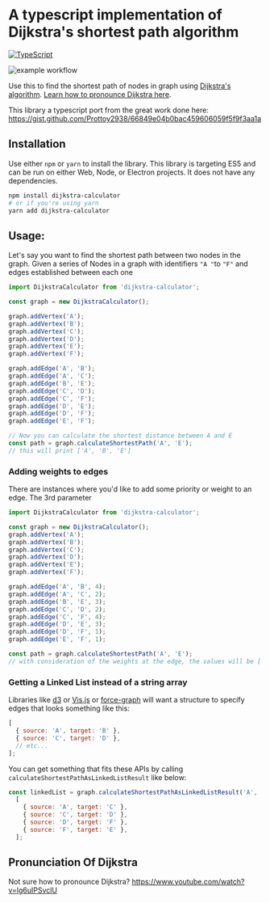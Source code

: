 # A typescript implementation of Dijkstra's shortest path algorithm

[![TypeScript](https://img.shields.io/badge/%3C%2F%3E-TypeScript-%230074c1.svg)](http://www.typescriptlang.org/)

![example workflow](https://github.com/getditto/dijkstra-calculator/actions/workflows/ci.yml/badge.svg)

Use this to find the shortest path of nodes in graph using [Dijkstra's algorithm](https://en.wikipedia.org/wiki/Dijkstra%27s_algorithm). [Learn how to pronounce Dijkstra here](https://www.youtube.com/watch?v=lg6uIPSvclU).

This library a typescript port from the great work done here: https://gist.github.com/Prottoy2938/66849e04b0bac459606059f5f9f3aa1a

## Installation

Use either `npm` or `yarn` to install the library. This library is targeting ES5 and can be run on either Web, Node, or Electron projects. It does not have any dependencies.

```sh
npm install dijkstra-calculator
# or if you're using yarn
yarn add dijkstra-calculator
```

## Usage:

Let's say you want to find the shortest path between two nodes in the graph.
Given a series of Nodes in a graph with identifiers `"A "`to `"F"` and edges established between each one

```js
import DijkstraCalculator from 'dijkstra-calculator';

const graph = new DijkstraCalculator();

graph.addVertex('A');
graph.addVertex('B');
graph.addVertex('C');
graph.addVertex('D');
graph.addVertex('E');
graph.addVertex('F');

graph.addEdge('A', 'B');
graph.addEdge('A', 'C');
graph.addEdge('B', 'E');
graph.addEdge('C', 'D');
graph.addEdge('C', 'F');
graph.addEdge('D', 'E');
graph.addEdge('D', 'F');
graph.addEdge('E', 'F');

// Now you can calculate the shortest distance between A and E
const path = graph.calculateShortestPath('A', 'E');
// this will print ['A', 'B', 'E']
```

### Adding weights to edges

There are instances where you'd like to add some priority or weight to an edge. The 3rd parameter

```js
import DijkstraCalculator from 'dijkstra-calculator';

const graph = new DijkstraCalculator();
graph.addVertex('A');
graph.addVertex('B');
graph.addVertex('C');
graph.addVertex('D');
graph.addVertex('E');
graph.addVertex('F');

graph.addEdge('A', 'B', 4);
graph.addEdge('A', 'C', 2);
graph.addEdge('B', 'E', 3);
graph.addEdge('C', 'D', 2);
graph.addEdge('C', 'F', 4);
graph.addEdge('D', 'E', 3);
graph.addEdge('D', 'F', 1);
graph.addEdge('E', 'F', 1);

const path = graph.calculateShortestPath('A', 'E');
// with consideration of the weights at the edge, the values will be ['A', 'C', 'D', 'F', 'E']
```

### Getting a Linked List instead of a string array

Libraries like [d3](https://d3js.org/) or [Vis.js](https://visjs.org/) or [force-graph](https://github.com/vasturiano/react-force-graph/) will want a structure to specify edges that looks something like this:

```js
[
  { source: 'A', target: 'B' },
  { source: 'C', target: 'D' },
  // etc...
];
```

You can get something that fits these APIs by calling `calculateShortestPathAsLinkedListResult` like below:

```js
const linkedList = graph.calculateShortestPathAsLinkedListResult('A', 'E'),
  [
    { source: 'A', target: 'C' },
    { source: 'C', target: 'D' },
    { source: 'D', target: 'F' },
    { source: 'F', target: 'E' },
  ];
```

## Pronunciation Of Dijkstra

Not sure how to pronounce Dijkstra? https://www.youtube.com/watch?v=lg6uIPSvclU
